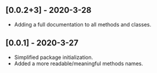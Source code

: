 ## [0.0.2+3] - 2020-3-28
* Adding a full documentation to all methods and classes.

## [0.0.1] - 2020-3-27
* Simplified package initialization.
* Added a more readable/meaningful methods names.